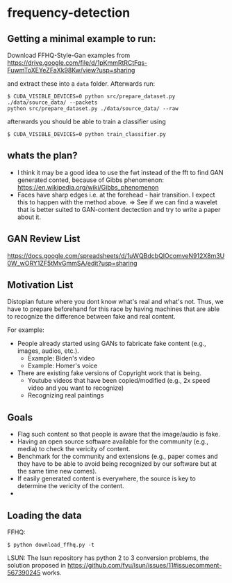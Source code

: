 <!--
<p align="center">
  <img src="docs/source/logo.png" height="150">
</p>
-->

# frequency-detection

## Getting a minimal example to run:
Download FFHQ-Style-Gan examples from 
https://drive.google.com/file/d/1pKmmRtRCtFqs-FuwmToXEYeZFaXk98Kw/view?usp=sharing

and extract these into a `data` folder. Afterwards run:
```
$ CUDA_VISIBLE_DEVICES=0 python src/prepare_dataset.py ./data/source_data/ --packets
python src/prepare_dataset.py ./data/source_data/ --raw
```

afterwards you should be able to train a classifier using 
```
$ CUDA_VISIBLE_DEVICES=0 python train_classifier.py
```

## whats the plan?
 - I think it may be a good idea to use the fwt instead of the fft to find GAN
   generated conted, because of Gibbs phenomenon:
   https://en.wikipedia.org/wiki/Gibbs_phenomenon
 - Faces have sharp edges i.e. at the forehead - hair transition. I expect
   this to happen with the method above.
 => See if we can find a wavelet that is better suited to GAN-content 
    dectection and try to write a paper about it.

## GAN Review List

https://docs.google.com/spreadsheets/d/1uWQBdcbQIOcomveN912X8m3U0W_wORY1ZF5tMvGmmSA/edit?usp=sharing

## Motivation List
Distopian future where you dont know what's real and what's not. Thus, we have to prepare beforehand
for this race by having machines that are able to recognize the difference between fake and real content.

For example:
- People already started using GANs to fabricate fake content (e.g., images, audios, etc.).
  - Example: Biden's video
  - Example: Homer's voice
- There are existing fake versions of Copyright work that is being. 
  - Youtube videos that have been copied/modified (e.g., 2x speed video and you want to recognize)
  - Recognizing real paintings 

## Goals
- Flag such content so that people is aware that the image/audio is fake.
- Having an open source software available for the community (e.g., media) to check the vericity of content.
- Benchmark for the community and extensions (e.g., paper comes and they have to be able to avoid being recognized
by our software but at the same time new comes).
- If easily generated content is everywhere, the source is key to determine the vericity of the content.
- 


## Loading the data
FFHQ:
``` shell
$ python download_ffhq.py -t
```
LSUN:
The lsun repository has python 2 to 3 conversion problems, the solution proposed in 
https://github.com/fyu/lsun/issues/11#issuecomment-567390245
works.